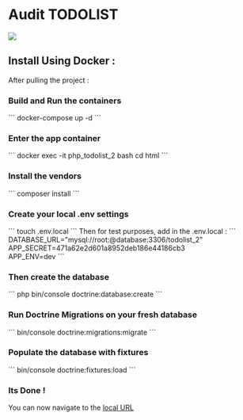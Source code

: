 <h1>Audit TODOLIST</h1>

<a href="https://codeclimate.com/github/ThomasLdev/todoList/maintainability"><img src="https://api.codeclimate.com/v1/badges/9d881c1841aa5ab01b3d/maintainability" /></a>

<h2>Install Using Docker :</h2>
After pulling the project :
<br>
<h3>Build and Run the containers</h3>
```
docker-compose up -d
```
<h3>Enter the app container</h3>
```
docker exec -it php_todolist_2 bash cd html
 ```
<h3>Install the vendors</h3>
 ```
composer install
 ```
<h3>Create your local .env settings</h3>
 ```
touch .env.local
 ```
Then for test purposes, add in the .env.local :
 ```
DATABASE_URL="mysql://root:@database:3306/todolist_2" <br>
APP_SECRET=471a62e2d601a8952deb186e44186cb3 <br>
APP_ENV=dev
 ```
<h3>Then create the database</h3>
 ```
php bin/console doctrine:database:create
 ```
<h3>Run Doctrine Migrations on your fresh database</h3>
 ```
bin/console doctrine:migrations:migrate
 ```
<h3>Populate the database with fixtures</h3>
 ```
bin/console doctrine:fixtures:load
 ```
<h3>Its Done !</h3>

You can now navigate to the <a href="localhost:8000">local URL</a>
